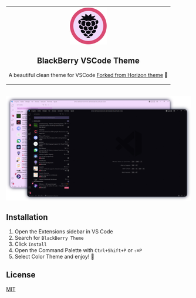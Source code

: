 <!-- markdownlint-configure-file {
  "MD013": {
    "code_blocks": false,
    "tables": false
  },
  "MD033": false,
  "MD041": false
} -->

<div align="center">
<table>
<tbody>
<tr>
<td>
<div align="center", id="top">
<img src="logo.png", width="100">

## BlackBerry VSCode Theme

A beautiful clean theme for VSCode [Forked from Horizon theme](https://github.com/jolaleye/horizon-theme-vscode/) 🎉

</div>
</td>
</tr>
</tbody>
</table>
<br>
</div>

<div align="center">
<img src="demo.png", width="1000">
</div>


## Installation

1. Open the Extensions sidebar in VS Code
2. Search for `BlackBerry Theme`
3. Click `Install`
4. Open the Command Palette with `Ctrl+Shift+P` or `⇧⌘P`
5. Select Color Theme and enjoy! 🎉

## License

[MIT](LICENSE)




